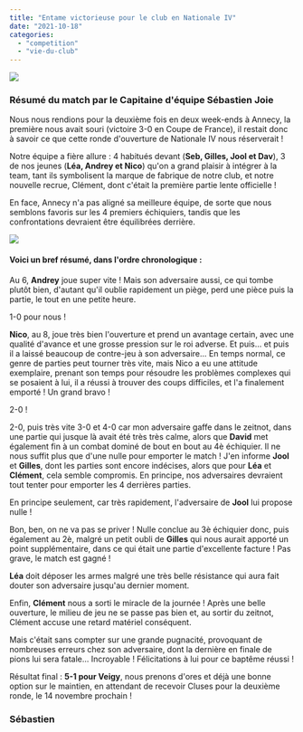 ```yaml
---
title: "Entame victorieuse pour le club en Nationale IV"
date: "2021-10-18"
categories: 
  - "competition"
  - "vie-du-club"
---
```


![](https://echecs-veigy.fr/wp-content/uploads/2021/10/SebastienJoie.png)

### Résumé du match par le Capitaine d'équipe Sébastien Joie  

Nous nous rendions pour la deuxième fois en deux week-ends à Annecy, la première nous avait souri (victoire 3-0 en Coupe de France), il restait donc à savoir ce que cette ronde d'ouverture de Nationale IV nous réserverait !

Notre équipe a fière allure : 4 habitués devant (**Seb, Gilles, Jool et Dav**), 3 de nos jeunes (**Léa, Andrey et Nico**) qu'on a grand plaisir à intégrer à la team, tant ils symbolisent la marque de fabrique de notre club, et notre nouvelle recrue, Clément, dont c'était la première partie lente officielle !

En face, Annecy n'a pas aligné sa meilleure équipe, de sorte que nous semblons favoris sur les 4 premiers échiquiers, tandis que les confrontations devraient être équilibrées derrière.

![](https://echecs-veigy.fr/wp-content/uploads/2020/09/chessPieces.jpg)

#### Voici un bref résumé, dans l'ordre chronologique :

Au 6, **Andrey** joue super vite ! Mais son adversaire aussi, ce qui tombe plutôt bien, d'autant qu'il oublie rapidement un piège, perd une pièce puis la partie, le tout en une petite heure.

1-0 pour nous !

**Nico**, au 8, joue très bien l'ouverture et prend un avantage certain, avec une qualité d'avance et une grosse pression sur le roi adverse. Et puis... et puis il a laissé beaucoup de contre-jeu à son adversaire... En temps normal, ce genre de parties peut tourner très vite, mais Nico a eu une attitude exemplaire, prenant son temps pour résoudre les problèmes complexes qui se posaient à lui, il a réussi à trouver des coups difficiles, et l'a finalement emporté ! Un grand bravo !

2-0 !

2-0, puis très vite 3-0 et 4-0 car mon adversaire gaffe dans le zeitnot, dans une partie qui jusque là avait été très très calme, alors que **David** met également fin à un combat dominé de bout en bout au 4è échiquier. Il ne nous suffit plus que d'une nulle pour emporter le match ! J'en informe **Jool** et **Gilles**, dont les parties sont encore indécises, alors que pour **Léa** et **Clément**, cela semble compromis. En principe, nos adversaires devraient tout tenter pour emporter les 4 derrières parties.  
  
En principe seulement, car très rapidement, l'adversaire de **Jool** lui propose nulle !

Bon, ben, on ne va pas se priver ! Nulle conclue au 3è échiquier donc, puis également au 2è, malgré un petit oubli de **Gilles** qui nous aurait apporté un point supplémentaire, dans ce qui était une partie d'excellente facture ! Pas grave, le match est gagné !

**Léa** doit déposer les armes malgré une très belle résistance qui aura fait douter son adversaire jusqu'au dernier moment.  
  
Enfin, **Clément** nous a sorti le miracle de la journée ! Après une belle ouverture, le milieu de jeu ne se passe pas bien et, au sortir du zeitnot, Clément accuse une retard matériel conséquent.

Mais c'était sans compter sur une grande pugnacité, provoquant de nombreuses erreurs chez son adversaire, dont la dernière en finale de pions lui sera fatale... Incroyable ! Félicitations à lui pour ce baptême réussi !

Résultat final : **5-1 pour Veigy**, nous prenons d'ores et déjà une bonne option sur le maintien, en attendant de recevoir Cluses pour la deuxième ronde, le 14 novembre prochain !

### Sébastien

